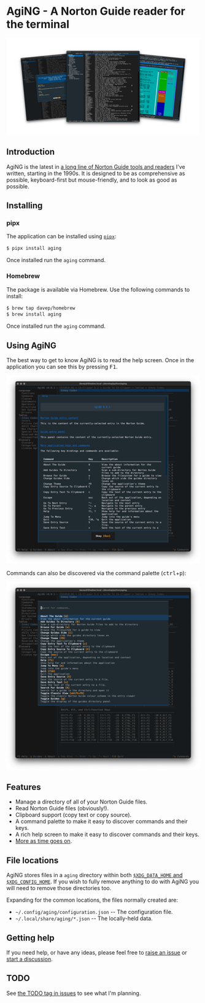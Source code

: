 # AgiNG - A Norton Guide reader for the terminal

![AgiNG](https://raw.githubusercontent.com/davep/aging/refs/heads/main/.images/aging-social-banner.png)

## Introduction

AgiNG is the latest in [a long line of Norton Guide tools and
readers](https://www.davep.org/norton-guides/) I've written, starting in the
1990s. It is designed to be as comprehensive as possible, keyboard-first but
mouse-friendly, and to look as good as possible.

## Installing

### pipx

The application can be installed using [`pipx`](https://pypa.github.io/pipx/):

```sh
$ pipx install aging
```

Once installed run the `aging` command.

### Homebrew

The package is available via Homebrew. Use the following commands to install:

```sh
$ brew tap davep/homebrew
$ brew install aging
```

Once installed run the `aging` command.

## Using AgiNG

The best way to get to know AgiNG is to read the help screen. Once in the
application you can see this by pressing <kbd>F1</kbd>.

![AgiNG Help](https://raw.githubusercontent.com/davep/aging/refs/heads/main/.images/aging-help-screen.png)

Commands can also be discovered via the command palette
(<kbd>ctrl</kbd>+<kbd>p</kbd>):

![The command palette](https://raw.githubusercontent.com/davep/aging/refs/heads/main/.images/aging-command-palette.png)

## Features

- Manage a directory of all of your Norton Guide files.
- Read Norton Guide files (obviously!).
- Clipboard support (copy text or copy source).
- A command palette to make it easy to discover commands and their keys.
- A rich help screen to make it easy to discover commands and their keys.
- [More as time goes on](https://github.com/davep/aging/issues?q=is%3Aissue+is%3Aopen+label%3ATODO).

## File locations

AgiNG stores files in a `aging` directory within both [`$XDG_DATA_HOME` and
`$XDG_CONFIG_HOME`](https://specifications.freedesktop.org/basedir-spec/latest/).
If you wish to fully remove anything to do with AgiNG you will need to
remove those directories too.

Expanding for the common locations, the files normally created are:

- `~/.config/aging/configuration.json` -- The configuration file.
- `~/.local/share/aging/*.json` -- The locally-held data.

## Getting help

If you need help, or have any ideas, please feel free to [raise an
issue](https://github.com/davep/aging/issues) or [start a
discussion](https://github.com/davep/aging/discussions).

## TODO

See [the TODO tag in
issues](https://github.com/davep/aging/issues?q=is%3Aissue+is%3Aopen+label%3ATODO)
to see what I'm planning.

[//]: # (README.md ends here)
